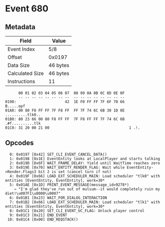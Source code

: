 # Event 680

## Metadata

| Field           | Value    |
|-----------------|----------|
| Event Index     | 5/8      |
| Offset          | 0x0197   |
| Data Size       | 46 bytes |
| Calculated Size | 46 bytes |
| Instructions    | 11       |

```
      00 01 02 03 04 05 06 07  08 09 0A 0B 0C 0D 0E 0F
      -- -- -- -- -- -- -- --  -- -- -- -- -- -- -- --
0190:                      42  1E F0 FF FF 7F 6F 70 66         B.....opf
01A0: 00 80 F8 FF FF 7F F8 FF  FF 7F 74 6C 6B 30 1D 0E  ..........tlk0..
01B0: 80 23 66 00 80 F8 FF FF  7F F8 FF FF 7F 74 6C 6B  .#f..........tlk
01C0: 31 20 00 21 00                                    1 .!.           
```

## Opcodes

```
  0: 0x0197 [0x42] SET_CLI_EVENT_CANCEL_DATA()
  1: 0x0198 [0x1E] EventEntity looks at LocalPlayer and starts talking
  2: 0x019D [0x6F] WAIT_FRAME_DELAY: Yield until WaitTime reaches zero
  3: 0x019E [0x70] WAIT_ENTITY_RENDER_FLAG: Wait while EventEntity->Render.Flags3 bit 2 is set (cancel turn if not)
  4: 0x019F [0x66] LOAD_EXT_SCHEDULER_MAIN: Load scheduler "tlk0" with entities [EventEntity, EventEntity], work=30*
  5: 0x01AE [0x1D] PRINT_EVENT_MESSAGE(message_id=9278*)
    → "I'm glad they've run out of mulsum--it would completely ruin my diet!\u007F1\u0000\u0007"
  6: 0x01B1 [0x23] WAIT_FOR_DIALOG_INTERACTION
  7: 0x01B2 [0x66] LOAD_EXT_SCHEDULER_MAIN: Load scheduler "tlk1" with entities [EventEntity, EventEntity], work=30*
  8: 0x01C1 [0x20] SET_CLI_EVENT_UC_FLAG: Unlock player control
  9: 0x01C3 [0x21] END_EVENT
 10: 0x01C4 [0x00] END_REQSTACK()
```
